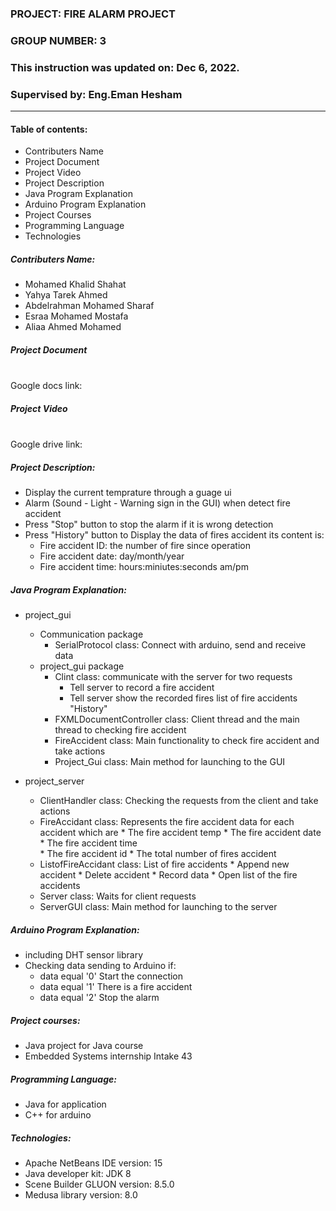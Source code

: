 ### PROJECT: FIRE ALARM PROJECT 
### GROUP NUMBER: 3
### This instruction was updated on: Dec 6, 2022.
### Supervised by: Eng.Eman Hesham
************************
#### Table of contents:
   * Contributers Name
   * Project Document
   * Project Video
   * Project Description
   * Java Program Explanation
   * Arduino Program Explanation
   * Project Courses
   * Programming Language
   * Technologies
        
##### Contributers Name:
   * Mohamed Khalid Shahat
   * Yahya Tarek Ahmed
   * Abdelrahman Mohamed Sharaf
   * Esraa Mohamed Mostafa
   * Aliaa Ahmed Mohamed

##### Project Document
   <br /> Google docs link:

##### Project Video
   <br /> Google drive link:

##### Project Description: 
   * Display the current temprature through a guage ui
   * Alarm (Sound - Light - Warning sign in the GUI) when detect fire accident 
   * Press "Stop" button to stop the alarm if it is wrong detection
   * Press "History" button to Display the data of fires accident its content is:
       * Fire accident ID: the number of fire since operation
       * Fire accident date: day/month/year
       * Fire accident time: hours:miniutes:seconds  am/pm

##### Java Program Explanation:

   * project_gui
       * Communication package
           * SerialProtocol class: Connect with arduino, send and receive data
       * project_gui package
           * Clint class: communicate with the server for two requests
              * Tell server to record a fire accident 
              * Tell server show the recorded fires list of fire accidents "History" 
           * FXMLDocumentController class: Client thread and the main thread to checking fire accident
           * FireAccident class: Main functionality to check fire accident and take actions
           * Project_Gui class: Main method for launching to the GUI
     
   * project_server
       * ClientHandler class: Checking the requests from the client and take actions 
       * FireAccidant class:  Represents the fire accident data for each accident which are
              * The fire accident temp 
              * The fire accident date  
              * The fire accident time  
              * The fire accident id
              * The total number of fires accident
       * ListofFireAccidant class:  List of fire accidents 
              * Append new accident
              * Delete accident
              * Record data
              * Open list of the fire accidents
       * Server class: Waits for client requests
       * ServerGUI class: Main method for launching to the server
  
  ##### Arduino Program Explanation:
   * including DHT sensor library
   * Checking data sending to Arduino if:
       * data equal '0' Start the connection
       * data equal '1' There is a fire accident
       * data equal '2' Stop the alarm

##### Project courses:
   * Java project for Java course
   * Embedded Systems internship Intake 43
 
##### Programming Language: 
   * Java for application
   * C++ for arduino

##### Technologies:
   * Apache NetBeans IDE version: 15
   * Java developer kit: JDK 8
   * Scene Builder GLUON version: 8.5.0
   * Medusa library version: 8.0
